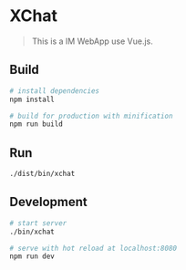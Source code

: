 # XChat

> This is a IM WebApp use Vue.js.

## Build

``` bash
# install dependencies
npm install

# build for production with minification
npm run build
```

## Run

``` bash
./dist/bin/xchat
```

## Development

``` bash
# start server
./bin/xchat

# serve with hot reload at localhost:8080
npm run dev
```
